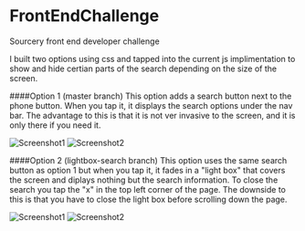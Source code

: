 FrontEndChallenge
=================

Sourcery front end developer challenge

I built two options using css and tapped into the current js implimentation to show and hide certian parts of the search depending on the size of the screen.

####Option 1 (master branch)
This option adds a search button next to the phone button. When you tap it, it displays the search options under the nav bar. The advantage to this is that it is not ver invasive to the screen, and it is only there if you need it.

![Screenshot1](https://www.dropbox.com/s/2dk9lyqrlwb74ux/Screenshot%202014-09-01%2022.47.54.png?dl=0)
![Screenshot2](https://www.dropbox.com/s/t724noqbq8z9fs6/Screenshot%202014-09-01%2022.47.06.png?dl=0)

####Option 2 (lightbox-search branch)
This option uses the same search button as option 1 but when you tap it, it fades in a "light box" that covers the screen and diplays nothing but the search information. To close the search you tap the "x" in the top left corner of the page. The downside to this is that you have to close the light box before scrolling down the page.

![Screenshot1](https://www.dropbox.com/s/2dk9lyqrlwb74ux/Screenshot%202014-09-01%2022.47.54.png?dl=0)
![Screenshot2](https://www.dropbox.com/s/s61cf6u0xal2wnr/Screenshot%202014-09-01%2022.49.02.png?dl=0)
